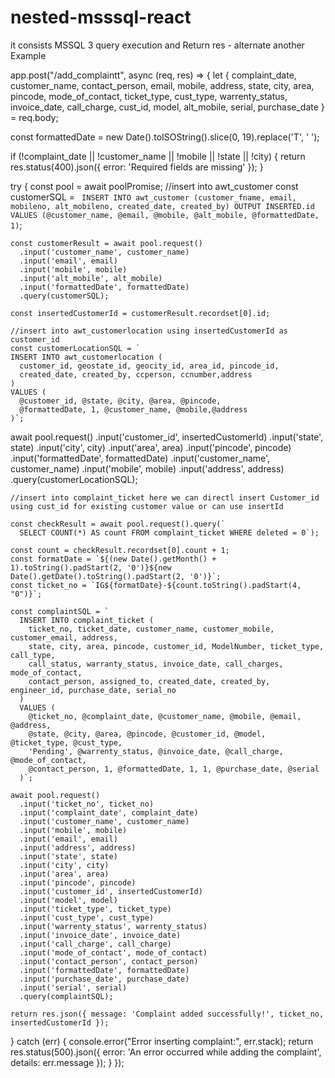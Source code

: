 # nested-msssql-react
it consists MSSQL 3 query execution and Return res - alternate another Example

app.post("/add_complaintt", async (req, res) => {
  let {
    complaint_date, customer_name, contact_person, email, mobile, address,
    state, city, area, pincode, mode_of_contact, ticket_type, cust_type,
    warrenty_status, invoice_date, call_charge, cust_id, model, alt_mobile, serial, purchase_date
  } = req.body;

  const formattedDate = new Date().toISOString().slice(0, 19).replace('T', ' ');

  if (!complaint_date || !customer_name || !mobile || !state || !city) {
    return res.status(400).json({ error: 'Required fields are missing' });
  }

  try {
    const pool = await poolPromise;
//insert into awt_customer
    const customerSQL = `
      INSERT INTO awt_customer (customer_fname, email, mobileno, alt_mobileno, created_date, created_by)
      OUTPUT INSERTED.id
      VALUES (@customer_name, @email, @mobile, @alt_mobile, @formattedDate, 1)`;

    const customerResult = await pool.request()
      .input('customer_name', customer_name)
      .input('email', email)
      .input('mobile', mobile)
      .input('alt_mobile', alt_mobile)
      .input('formattedDate', formattedDate)
      .query(customerSQL);

    const insertedCustomerId = customerResult.recordset[0].id;

    //insert into awt_customerlocation using insertedCustomerId as customer_id
    const customerLocationSQL = `
    INSERT INTO awt_customerlocation (
      customer_id, geostate_id, geocity_id, area_id, pincode_id, 
      created_date, created_by, ccperson, ccnumber,address
    )
    VALUES (
      @customer_id, @state, @city, @area, @pincode, 
      @formattedDate, 1, @customer_name, @mobile,@address
    )`;
  
  await pool.request()
    .input('customer_id', insertedCustomerId)
    .input('state', state)
    .input('city', city)
    .input('area', area)
    .input('pincode', pincode)
    .input('formattedDate', formattedDate)
    .input('customer_name', customer_name)
    .input('mobile', mobile)
    .input('address', address)
    .query(customerLocationSQL);
  
    //insert into complaint_ticket here we can directl insert Customer_id using cust_id for existing customer value or can use insertId

    const checkResult = await pool.request().query(`
      SELECT COUNT(*) AS count FROM complaint_ticket WHERE deleted = 0`);

    const count = checkResult.recordset[0].count + 1;
    const formatDate = `${(new Date().getMonth() + 1).toString().padStart(2, '0')}${new Date().getDate().toString().padStart(2, '0')}`;
    const ticket_no = `IG${formatDate}-${count.toString().padStart(4, "0")}`;

    const complaintSQL = `
      INSERT INTO complaint_ticket (
        ticket_no, ticket_date, customer_name, customer_mobile, customer_email, address, 
        state, city, area, pincode, customer_id, ModelNumber, ticket_type, call_type, 
        call_status, warranty_status, invoice_date, call_charges, mode_of_contact, 
        contact_person, assigned_to, created_date, created_by, engineer_id, purchase_date, serial_no
      ) 
      VALUES (
        @ticket_no, @complaint_date, @customer_name, @mobile, @email, @address, 
        @state, @city, @area, @pincode, @customer_id, @model, @ticket_type, @cust_type, 
        'Pending', @warrenty_status, @invoice_date, @call_charge, @mode_of_contact, 
        @contact_person, 1, @formattedDate, 1, 1, @purchase_date, @serial
      )`;

    await pool.request()
      .input('ticket_no', ticket_no)
      .input('complaint_date', complaint_date)
      .input('customer_name', customer_name)
      .input('mobile', mobile)
      .input('email', email)
      .input('address', address)
      .input('state', state)
      .input('city', city)
      .input('area', area)
      .input('pincode', pincode)
      .input('customer_id', insertedCustomerId)
      .input('model', model)
      .input('ticket_type', ticket_type)
      .input('cust_type', cust_type)
      .input('warrenty_status', warrenty_status)
      .input('invoice_date', invoice_date)
      .input('call_charge', call_charge)
      .input('mode_of_contact', mode_of_contact)
      .input('contact_person', contact_person)
      .input('formattedDate', formattedDate)
      .input('purchase_date', purchase_date)
      .input('serial', serial)
      .query(complaintSQL);

    return res.json({ message: 'Complaint added successfully!', ticket_no, insertedCustomerId });
  } catch (err) {
    console.error("Error inserting complaint:", err.stack);
    return res.status(500).json({ error: 'An error occurred while adding the complaint', details: err.message });
  }
});
